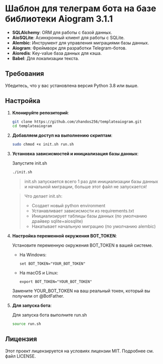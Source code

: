 # Шаблон для телеграм бота на базе библиотеки Aiogram 3.1.1

- **SQLAlchemy**: ORM для работы с базой данных.
- **AioSQLite**: Асинхронный клиент для работы с SQLite.
- **Alembic**: Инструмент для управления миграциями базы данных.
- **Aiogram**: Фреймворк для разработки Telegram-ботов.
- **Aioredis**: Key-value база данных для кэша.
- **Babel**: Для локализации текста.

## Требования

Убедитесь, что у вас установлена версия Python 3.8 или выше.

## Настройка

1. **Клонируйте репозиторий**:

    ```bash
    git clone https://github.com/zhandos256/templateaiogram.git
    cd templateaiogram
    ```

2. **Добавляем доступ на выполнению скриптам**:

    ```bash
    sudo chmod +x init.sh run.sh
    ```

3. **Установка зависисмостей и инициализация базы данных**:

    Запустите init.sh

    ```bash
    ./init.sh
    ```
    > init.sh запускается всего 1 раз для инициализации базы данных и начальной миграции, больше этот файл не запускается!

    > Что делает init.sh:
    > - Создает новый python environment
    > - Устанавливает зависисмости из requirements.txt
    > - Инициализирует таблицы базы данных (по умолчанию драйвер sqlite+aiosqlite)
    > - Накатывает начальную миграцию (по умолчанию alembic)

4. **Настройка переменной окружения BOT_TOKEN**:

    Установите переменную окружения BOT_TOKEN в вашей системе.
    - На Windows:
        ```
        set BOT_TOKEN="YOUR_BOT_TOKEN"
        ```
    - На macOS и Linux:
        ```
        export BOT_TOKEN="YOUR_BOT_TOKEN"
        ```
    Замените YOUR_BOT_TOKEN на ваш реальный токен, который вы получили от @BotFather.

5. **Для запуска бота**:

    Для запуска бота выполните run.sh

    ```bash
    source run.sh
    ```

## Лицензия

Этот проект лицензируется на условиях лицензии MIT. Подробнее см. файл LICENSE.